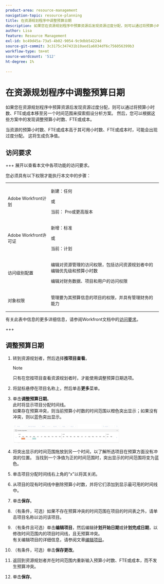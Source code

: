```yaml
---
product-area: resource-management
navigation-topic: resource-planning
title: 在资源规划程序中调整预算日期
description: 如果您在资源规划程序中预算资源后发现资源过度分配，则可以通过将预算小时数、FTE或成本移至另一个时间范围来探索假设分析方案。 然后，您可以根据这些方案中的发现调整预算小时数、FTE或成本。
author: Lisa
feature: Resource Management
exl-id: bc49d45a-73a5-4b02-9054-9c9dbb54224d
source-git-commit: 3c3175c347431b10aed1a6034df6c756056399b3
workflow-type: tm+mt
source-wordcount: '512'
ht-degree: 1%

---
```


# 在资源规划程序中调整预算日期

如果您在资源规划程序中预算资源后发现资源过度分配，则可以通过将预算小时数、FTE或成本移至另一个时间范围来探索假设分析方案。 然后，您可以根据这些方案中的发现调整预算小时数、FTE或成本。

当资源的预算小时数、FTE或成本高于其可用小时数、FTE或成本时，可能会出现过度分配。 这将生成负净值。

## 访问要求

+++ 展开以查看本文中各项功能的访问要求。

您必须具有以下权限才能执行本文中的步骤：

<table style="table-layout:auto"> 
 <col> 
 <col> 
 <tbody> 
  <tr> 
   <td role="rowheader">Adobe Workfront计划</td> 
    <td><p>新建：任何</p>
       <p>或</p>
       <p>当前： Pro或更高版本</p> </td> 
  </tr> 
  <tr> 
   <td role="rowheader">Adobe Workfront许可证</td> 
   <td><p>新增：标准</p>
       <p>或</p>
       <p>当前：计划</p></td> 
  </tr> 
  <tr> 
   <td role="rowheader">访问级别配置</td> 
   <td> <p>编辑对资源管理的访问权限，包括访问资源规划者中的编辑优先级和预算小时数</p> <p>编辑对财务数据、项目和用户的访问权限</p></td> 
  </tr> 
  <tr> 
   <td role="rowheader">对象权限</td> 
   <td> <p>管理要为其预算信息的项目的权限，并具有管理财务的能力</p></td> 
  </tr> 
 </tbody> 
</table>

有关此表中信息的更多详细信息，请参阅Workfront文档中的[访问要求](/help/quicksilver/administration-and-setup/add-users/access-levels-and-object-permissions/access-level-requirements-in-documentation.md)。

+++

## 调整预算日期

1. 转到资源规划者，然后选择&#x200B;**按项目查看**。

   >[!NOTE]
   >
   >只有在您按项目查看资源规划者时，才能使用调整预算日期选项。

1. 将鼠标悬停在项目名称上，然后单击&#x200B;**更多**&#x200B;菜单。
1. 单击&#x200B;**调整预算日期**。\
   此时将显示项目分配时间线。\
   如果存在预算冲突，则当前预算小时数的时间范围以橙色突出显示；如果没有冲突，则以蓝色突出显示。

   ![](assets/rp-adjust-budgeting-dates-with-no-done-button-350x63.png)

1. 将突出显示的时间范围拖放到另一个时间，以了解所选项目在预算方面没有冲突的位置。 当找到一个净值为正的时间范围时，突出显示的时间范围将变为蓝色。
1. 单击项目分配时间线右上角的“x”以将其关闭。
1. 从项目的现有时间线中删除预算小时数，并将它们添加到显示最可用的时间线中。
1. 单击&#x200B;**保存**。
1. （有条件，可选）如果不存在预算冲突的时间范围在项目的时间表之外，请单击项目名称以访问该项目。
1. （有条件且可选）单击&#x200B;**编辑项目**，然后编辑&#x200B;**计划开始日期**&#x200B;或&#x200B;**计划完成日期**，以修改时间范围内的项目时间线，且无预算冲突。\
   有关编辑项目的详细信息，请参阅文章[编辑项目](../../manage-work/projects/manage-projects/edit-projects.md)。

1. （有条件，可选）单击&#x200B;**保存更改**。
1. 返回到资源规划者并在时间范围内重新输入预算小时数、FTE或成本，而不发生预算冲突。
1. 单击&#x200B;**保存**。
